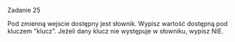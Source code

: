 Zadanie 25

Pod zmienną wejscie dostępny jest słownik. Wypisz wartość dostępną pod kluczem "klucz". Jeżeli dany klucz nie występuje w słowniku, wypisz NIE.
